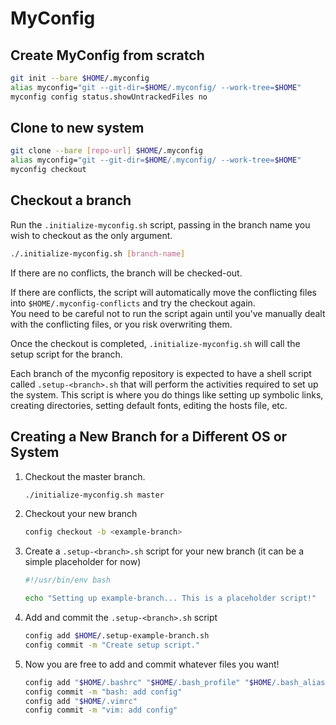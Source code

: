 # MyConfig

## Create MyConfig from scratch

```bash
git init --bare $HOME/.myconfig
alias myconfig="git --git-dir=$HOME/.myconfig/ --work-tree=$HOME"
myconfig config status.showUntrackedFiles no
```

## Clone to new system

```bash
git clone --bare [repo-url] $HOME/.myconfig
alias myconfig="git --git-dir=$HOME/.myconfig/ --work-tree=$HOME"
myconfig checkout
```

## Checkout a branch

Run the `.initialize-myconfig.sh` script, passing in the branch name you wish to
checkout as the only argument.

```bash
./.initialize-myconfig.sh [branch-name]
```

If there are no conflicts, the branch will be checked-out.

If there are conflicts, the script will automatically move the conflicting
files into `$HOME/.myconfig-conflicts` and try the checkout again.  
You need to be careful not to run the script again until you've manually dealt
with the conflicting files, or you risk overwriting them.

Once the checkout is completed, `.initialize-myconfig.sh` will call the setup
script for the branch.

Each branch of the myconfig repository is expected to have a shell script called
`.setup-<branch>.sh` that will perform the activities required to set up the
system. This script is where you do things like setting up symbolic links,
creating directories, setting default fonts, editing the hosts file, etc.

## Creating a New Branch for a Different OS or System

1. Checkout the master branch.

    ```bash
    ./initialize-myconfig.sh master
    ```

2. Checkout your new branch

    ```bash
    config checkout -b <example-branch>
    ```

3. Create a `.setup-<branch>.sh` script for your new branch (it can be a
simple placeholder for now)

    ```bash
    #!/usr/bin/env bash

    echo "Setting up example-branch... This is a placeholder script!"
    ```

4. Add and commit the `.setup-<branch>.sh` script

    ```bash
    config add $HOME/.setup-example-branch.sh
    config commit -m "Create setup script."
    ```

5. Now you are free to add and commit whatever files you want!

    ```bash
    config add "$HOME/.bashrc" "$HOME/.bash_profile" "$HOME/.bash_aliases"
    config commit -m "bash: add config"
    config add "$HOME/.vimrc"
    config commit -m "vim: add config"
    ```
